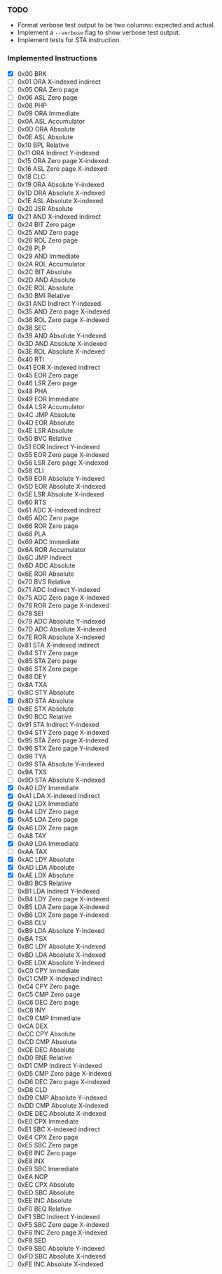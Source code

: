 ### TODO

- Format verbose test output to be two columns: expected and actual.
- Implement a `--verbose` flag to show verbose test output.
- Implement tests for STA instruction.

### Implemented Instructions

- [x] 0x00 BRK
- [ ] 0x01 ORA X-indexed indirect
- [ ] 0x05 ORA Zero page
- [ ] 0x06 ASL Zero page
- [ ] 0x08 PHP
- [ ] 0x09 ORA Immediate
- [ ] 0x0A ASL Accumulator
- [ ] 0x0D ORA Absolute
- [ ] 0x0E ASL Absolute
- [ ] 0x10 BPL Relative
- [ ] 0x11 ORA Indirect Y-indexed
- [ ] 0x15 ORA Zero page X-indexed
- [ ] 0x16 ASL Zero page X-indexed
- [ ] 0x18 CLC
- [ ] 0x19 ORA Absolute Y-indexed
- [ ] 0x1D ORA Absolute X-indexed
- [ ] 0x1E ASL Absolute X-indexed
- [ ] 0x20 JSR Absolute
- [x] 0x21 AND X-indexed indirect
- [ ] 0x24 BIT Zero page
- [ ] 0x25 AND Zero page
- [ ] 0x26 ROL Zero page
- [ ] 0x28 PLP
- [ ] 0x29 AND Immediate
- [ ] 0x2A ROL Accumulator
- [ ] 0x2C BIT Absolute
- [ ] 0x2D AND Absolute
- [ ] 0x2E ROL Absolute
- [ ] 0x30 BMI Relative
- [ ] 0x31 AND Indirect Y-indexed
- [ ] 0x35 AND Zero page X-indexed
- [ ] 0x36 ROL Zero page X-indexed
- [ ] 0x38 SEC
- [ ] 0x39 AND Absolute Y-indexed
- [ ] 0x3D AND Absolute X-indexed
- [ ] 0x3E ROL Absolute X-indexed
- [ ] 0x40 RTI
- [ ] 0x41 EOR X-indexed indirect
- [ ] 0x45 EOR Zero page
- [ ] 0x46 LSR Zero page
- [ ] 0x48 PHA
- [ ] 0x49 EOR Immediate
- [ ] 0x4A LSR Accumulator
- [ ] 0x4C JMP Absolute
- [ ] 0x4D EOR Absolute
- [ ] 0x4E LSR Absolute
- [ ] 0x50 BVC Relative
- [ ] 0x51 EOR Indirect Y-indexed
- [ ] 0x55 EOR Zero page X-indexed
- [ ] 0x56 LSR Zero page X-indexed
- [ ] 0x58 CLI
- [ ] 0x59 EOR Absolute Y-indexed
- [ ] 0x5D EOR Absolute X-indexed
- [ ] 0x5E LSR Absolute X-indexed
- [ ] 0x60 RTS
- [ ] 0x61 ADC X-indexed indirect
- [ ] 0x65 ADC Zero page
- [ ] 0x66 ROR Zero page
- [ ] 0x68 PLA
- [ ] 0x69 ADC Immediate
- [ ] 0x6A ROR Accumulator
- [ ] 0x6C JMP Indirect
- [ ] 0x6D ADC Absolute
- [ ] 0x6E ROR Absolute
- [ ] 0x70 BVS Relative
- [ ] 0x71 ADC Indirect Y-indexed
- [ ] 0x75 ADC Zero page X-indexed
- [ ] 0x76 ROR Zero page X-indexed
- [ ] 0x78 SEI
- [ ] 0x79 ADC Absolute Y-indexed
- [ ] 0x7D ADC Absolute X-indexed
- [ ] 0x7E ROR Absolute X-indexed
- [ ] 0x81 STA X-indexed indirect
- [ ] 0x84 STY Zero page
- [ ] 0x85 STA Zero page
- [ ] 0x86 STX Zero page
- [ ] 0x88 DEY
- [ ] 0x8A TXA
- [ ] 0x8C STY Absolute
- [x] 0x8D STA Absolute
- [ ] 0x8E STX Absolute
- [ ] 0x90 BCC Relative
- [ ] 0x91 STA Indirect Y-indexed
- [ ] 0x94 STY Zero page X-indexed
- [ ] 0x95 STA Zero page X-indexed
- [ ] 0x96 STX Zero page Y-indexed
- [ ] 0x98 TYA
- [ ] 0x99 STA Absolute Y-indexed
- [ ] 0x9A TXS
- [ ] 0x9D STA Absolute X-indexed
- [x] 0xA0 LDY Immediate
- [x] 0xA1 LDA X-indexed indirect
- [x] 0xA2 LDX Immediate
- [x] 0xA4 LDY Zero page
- [x] 0xA5 LDA Zero page
- [x] 0xA6 LDX Zero page
- [ ] 0xA8 TAY
- [x] 0xA9 LDA Immediate
- [ ] 0xAA TAX
- [x] 0xAC LDY Absolute
- [x] 0xAD LDA Absolute
- [x] 0xAE LDX Absolute
- [ ] 0xB0 BCS Relative
- [ ] 0xB1 LDA Indirect Y-indexed
- [ ] 0xB4 LDY Zero page X-indexed
- [ ] 0xB5 LDA Zero page X-indexed
- [ ] 0xB6 LDX Zero page Y-indexed
- [ ] 0xB8 CLV
- [ ] 0xB9 LDA Absolute Y-indexed
- [ ] 0xBA TSX
- [ ] 0xBC LDY Absolute X-indexed
- [ ] 0xBD LDA Absolute X-indexed
- [ ] 0xBE LDX Absolute Y-indexed
- [ ] 0xC0 CPY Immediate
- [ ] 0xC1 CMP X-indexed indirect
- [ ] 0xC4 CPY Zero page
- [ ] 0xC5 CMP Zero page
- [ ] 0xC6 DEC Zero page
- [ ] 0xC8 INY
- [ ] 0xC9 CMP Immediate
- [ ] 0xCA DEX
- [ ] 0xCC CPY Absolute
- [ ] 0xCD CMP Absolute
- [ ] 0xCE DEC Absolute
- [ ] 0xD0 BNE Relative
- [ ] 0xD1 CMP Indirect Y-indexed
- [ ] 0xD5 CMP Zero page X-indexed
- [ ] 0xD6 DEC Zero page X-indexed
- [ ] 0xD8 CLD
- [ ] 0xD9 CMP Absolute Y-indexed
- [ ] 0xDD CMP Absolute X-indexed
- [ ] 0xDE DEC Absolute X-indexed
- [ ] 0xE0 CPX Immediate
- [ ] 0xE1 SBC X-indexed indirect
- [ ] 0xE4 CPX Zero page
- [ ] 0xE5 SBC Zero page
- [ ] 0xE6 INC Zero page
- [ ] 0xE8 INX
- [ ] 0xE9 SBC Immediate
- [ ] 0xEA NOP
- [ ] 0xEC CPX Absolute
- [ ] 0xED SBC Absolute
- [ ] 0xEE INC Absolute
- [ ] 0xF0 BEQ Relative
- [ ] 0xF1 SBC Indirect Y-indexed
- [ ] 0xF5 SBC Zero page X-indexed
- [ ] 0xF6 INC Zero page X-indexed
- [ ] 0xF8 SED
- [ ] 0xF9 SBC Absolute Y-indexed
- [ ] 0xFD SBC Absolute X-indexed
- [ ] 0xFE INC Absolute X-indexed
